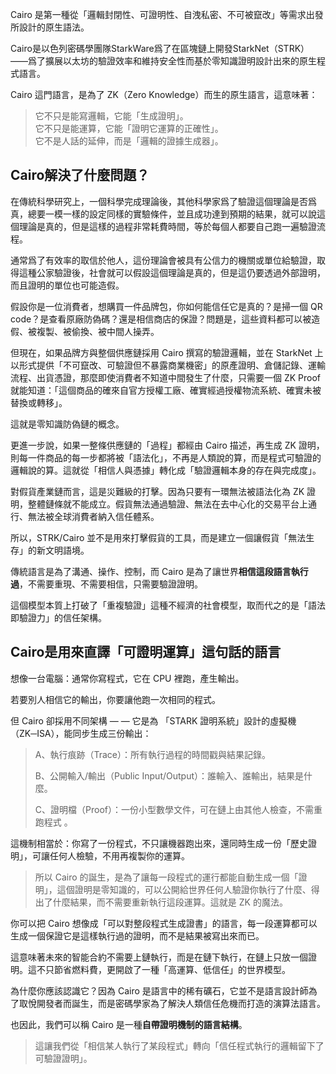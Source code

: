
Cairo 是第一種從「邏輯封閉性、可證明性、自洩私密、不可被竄改」等需求出發所設計的原生語法。

Cairo是以色列密碼學團隊StarkWare爲了在區塊鏈上開發StarkNet（STRK）——爲了擴展以太坊的驗證效率和維持安全性而基於零知識證明設計出來的原生程式語言。

Cairo 這門語言，是為了 ZK（Zero Knowledge）而生的原生語言，這意味著：

> 它不只是能寫邏輯，它能「生成證明」。  
> 它不只是能運算，它能「證明它運算的正確性」。  
> 它不是人話的延伸，而是「邏輯的證據生成器」。

## Cairo解決了什麼問題？

在傳統科學研究上，一個科學完成理論後，其他科學家爲了驗證這個理論是否爲真，總要一模一樣的設定同樣的實驗條件，並且成功達到預期的結果，就可以說這個理論是真的，但是這樣的過程非常耗費時間，等於每個人都要自己跑一遍驗證流程。

通常爲了有效率的取信於他人，這份理論會被具有公信力的機關或單位給驗證，取得這種公家驗證後，社會就可以假設這個理論是真的，但是這仍要透過外部證明，而且證明的單位也可能造假。

假設你是一位消費者，想購買一件品牌包，你如何能信任它是真的？是掃一個 QR code？是查看原廠防偽碼？還是相信商店的保證？問題是，這些資料都可以被造假、被複製、被偷換、被中間人操弄。

但現在，如果品牌方與整個供應鏈採用 Cairo 撰寫的驗證邏輯，並在 StarkNet 上以形式提供「不可竄改、可驗證但不暴露商業機密」的原產證明、倉儲記錄、運輸流程、出貨憑證，那麼即使消費者不知道中間發生了什麼，只需要一個 ZK Proof 就能知道：「這個商品的確來自官方授權工廠、確實經過授權物流系統、確實未被替換或轉移」。

這就是零知識防偽鏈的概念。

更進一步說，如果一整條供應鏈的「過程」都經由 Cairo 描述，再生成 ZK 證明，則每一件商品的每一步都將被「語法化」，不再是人類說的算，而是程式可驗證的邏輯說的算。這就從「相信人與憑據」轉化成「驗證邏輯本身的存在與完成度」。

對假貨產業鏈而言，這是災難級的打擊。因為只要有一環無法被語法化為 ZK 證明，整體鏈條就不能成立。假貨無法通過驗證、無法在去中心化的交易平台上通行、無法被全球消費者納入信任體系。

所以，STRK/Cairo 並不是用來打擊假貨的工具，而是建立一個讓假貨「無法生存」的新文明語境。

傳統語言是為了溝通、操作、控制，而 Cairo 是為了讓世界**相信這段語言執行過**，不需要重現、不需要相信，只需要驗證證明。

這個模型本質上打破了「重複驗證」這種不經濟的社會模型，取而代之的是「語法即驗證力」的信任架構。

## Cairo是用來直譯「可證明運算」這句話的語言

想像一台電腦：通常你寫程式，它在 CPU 裡跑，產生輸出。

若要別人相信它的輸出，你要讓他跑一次相同的程式。

但 Cairo 卻採用不同架構 — — 它是為 「STARK 證明系統」設計的虛擬機（ZK─ISA），能同步生成三份輸出：

> A、執行痕跡（Trace）：所有執行過程的時間戳與結果記錄。
> 
> B、公開輸入/輸出（Public Input/Output）：誰輸入、誰輸出，結果是什麼。
> 
> C、證明檔（Proof）：一份小型數學文件，可在鏈上由其他人檢查，不需重跑程式 。

這機制相當於：你寫了一份程式，不只讓機器跑出來，還同時生成一份「歷史證明」，可讓任何人檢驗，不用再複製你的運算。

> 所以 Cairo 的誕生，是為了讓每一段程式的運行都能自動生成一個「證明」，這個證明是零知識的，可以公開給世界任何人驗證你執行了什麼、得出了什麼結果，而不需要重新執行這段運算。這就是 ZK 的魔法。

你可以把 Cairo 想像成「可以對整段程式生成證書」的語言，每一段運算都可以生成一個保證它是這樣執行過的證明，而不是結果被寫出來而已。

這意味著未來的智能合約不需要上鏈執行，而是在鏈下執行，在鏈上只放一個證明。這不只節省燃料費，更開啟了一種「高運算、低信任」的世界模型。

為什麼你應該認識它？因為 Cairo 是語言中的稀有礦石，它並不是語言設計師為了取悅開發者而誕生，而是密碼學家為了解決人類信任危機而打造的演算法語言。

也因此，我們可以稱 Cairo 是一種**自帶證明機制的語言結構**。

> 這讓我們從「相信某人執行了某段程式」轉向「信任程式執行的邏輯留下了可驗證證明」。